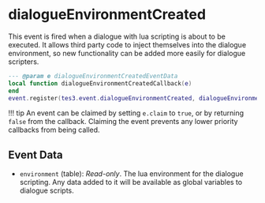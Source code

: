 <!---
	This file is autogenerated. Do not edit this file manually. Your changes will be ignored.
	More information: https://github.com/MWSE/MWSE/tree/master/docs
-->

# dialogueEnvironmentCreated
<div class="search_terms" style="display: none">dialogueenvironmentcreated</div>

This event is fired when a dialogue with lua scripting is about to be executed. It allows third party code to inject themselves into the dialogue environment, so new functionality can be added more easily for dialogue scripters.

```lua
--- @param e dialogueEnvironmentCreatedEventData
local function dialogueEnvironmentCreatedCallback(e)
end
event.register(tes3.event.dialogueEnvironmentCreated, dialogueEnvironmentCreatedCallback)
```

!!! tip
	An event can be claimed by setting `e.claim` to `true`, or by returning `false` from the callback. Claiming the event prevents any lower priority callbacks from being called.

## Event Data

* `environment` (table): *Read-only*. The lua environment for the dialogue scripting. Any data added to it will be available as global variables to dialogue scripts.

